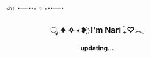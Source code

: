       <h1 •┈┈┈••✦ ♡ ✦••┈┈┈•

<h2 align="center">ೃ ✦ ✧ ∗ ❥ ҉ I'm Nari ࣪₊♡𓂃</h1>
<h3 align="center">updating...</h3>


